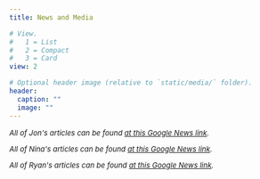 ```yaml
---
title: News and Media

# View.
#   1 = List
#   2 = Compact
#   3 = Card
view: 2

# Optional header image (relative to `static/media/` folder).
header:
  caption: ""
  image: ""
---
```

<div style ="font-size: small">

*All of Jon's articles can be found [at this Google News link](https://news.google.com/search?q=Jon%20Zelner&hl=en-US&gl=US&ceid=US%3Aen).*

*All of Nina's articles can be found [at this Google News link](https://news.google.com/search?q=Nina%20Masters&hl=en-US&gl=US&ceid=US%3Aen).*

*All of Ryan's articles can be found [at this Google News link](https://news.google.com/search?q=Ryan%20Malosh&hl=en-US&gl=US&ceid=US%3Aen).* 

</div>